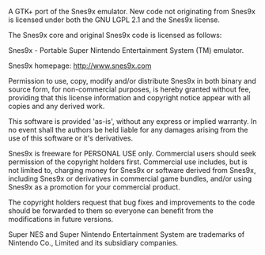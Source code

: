 A GTK+ port of the Snes9x emulator. New code not originating from Snes9x is licensed under both the GNU LGPL 2.1 and the Snes9x license.

The Snes9x core and original Snes9x code is licensed as follows:

Snes9x - Portable Super Nintendo Entertainment System (TM) emulator.

Snes9x homepage: http://www.snes9x.com

Permission to use, copy, modify and/or distribute Snes9x in both binary
and source form, for non-commercial purposes, is hereby granted without
fee, providing that this license information and copyright notice appear
with all copies and any derived work.

This software is provided 'as-is', without any express or implied
warranty. In no event shall the authors be held liable for any damages
arising from the use of this software or it's derivatives.

Snes9x is freeware for PERSONAL USE only. Commercial users should
seek permission of the copyright holders first. Commercial use includes,
but is not limited to, charging money for Snes9x or software derived from
Snes9x, including Snes9x or derivatives in commercial game bundles, and/or
using Snes9x as a promotion for your commercial product.

The copyright holders request that bug fixes and improvements to the code
should be forwarded to them so everyone can benefit from the modifications
in future versions.

Super NES and Super Nintendo Entertainment System are trademarks of
Nintendo Co., Limited and its subsidiary companies.
